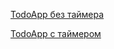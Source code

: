<a href="https://vercel.com/georgiysids-projects/todo-app">TodoApp без таймера</a>

<a href="todo-qwm5tnur0-georgiysids-projects.vercel.app">TodoApp с таймером</a>



